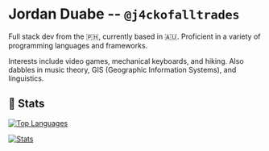 # Jordan Duabe -- `@j4ckofalltrades`

Full stack dev from the :philippines:, currently based in :australia:. Proficient in a variety of programming languages and frameworks.

Interests include video games, mechanical keyboards, and hiking. Also dabbles in music theory, GIS (Geographic Information Systems), and linguistics.

## :1234: Stats

[![Top Languages](https://gh-stats-j4ckofalltrades.vercel.app/api/top-langs/?username=j4ckofalltrades&custom_title=Languages&layout=compact&hide=html,css,scss,javascript,vim%20script,makefile&theme=transparent)](https://github.com/j4ckofalltrades/gh-stats)

[![Stats](https://gh-stats-j4ckofalltrades.vercel.app/api?username=j4ckofalltrades&show_icons=true&count_private=true&custom_title=GitHub%20Stats&theme=transparent)](https://github.com/j4ckofalltrades/gh-stats)

